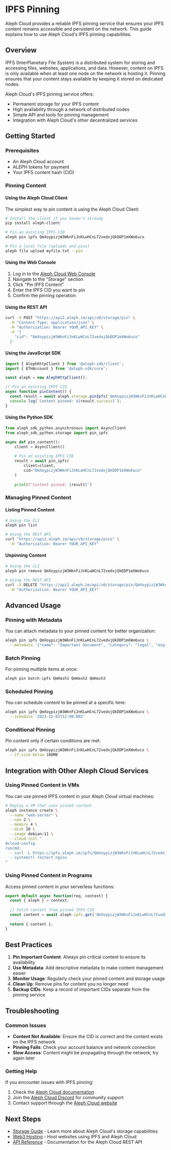 # IPFS Pinning

Aleph Cloud provides a reliable IPFS pinning service that ensures your IPFS content remains accessible and persistent on the network. This guide explains how to use Aleph Cloud's IPFS pinning capabilities.

## Overview

IPFS (InterPlanetary File System) is a distributed system for storing and accessing files, websites, applications, and data. However, content on IPFS is only available when at least one node on the network is hosting it. Pinning ensures that your content stays available by keeping it stored on dedicated nodes.

Aleph Cloud's IPFS pinning service offers:

- Permanent storage for your IPFS content
- High availability through a network of distributed nodes
- Simple API and tools for pinning management
- Integration with Aleph Cloud's other decentralized services

## Getting Started

### Prerequisites

- An Aleph Cloud account
- ALEPH tokens for payment
- Your IPFS content hash (CID)

### Pinning Content

#### Using the Aleph Cloud Client

The simplest way to pin content is using the Aleph Cloud Client:

```bash
# Install the client if you haven't already
pip install aleph-client

# Pin an existing IPFS CID
aleph pin ipfs QmXoypizjW3WknFiJnKLwHCnL72vedxjQkDDP1mXWo6uco

# Pin a local file (uploads and pins)
aleph file upload myfile.txt --pin
```

#### Using the Web Console

1. Log in to the [Aleph Cloud Web Console](https://console.aleph.im)
2. Navigate to the "Storage" section
3. Click "Pin IPFS Content"
4. Enter the IPFS CID you want to pin
5. Confirm the pinning operation

#### Using the REST API

```bash
curl -X POST "https://api2.aleph.im/api/v0/storage/pin" \
  -H "Content-Type: application/json" \
  -H "Authorization: Bearer YOUR_API_KEY" \
  -d '{
    "cid": "QmXoypizjW3WknFiJnKLwHCnL72vedxjQkDDP1mXWo6uco"
  }'
```

#### Using the JavaScript SDK

```typescript
import { AlephHttpClient } from '@aleph-sdk/client';
import { ETHAccount } from '@aleph-sdk/core';

const aleph = new AlephHttpClient();

// Pin an existing IPFS CID
async function pinContent() {
  const result = await aleph.storage.pinIpfs('QmXoypizjW3WknFiJnKLwHCnL72vedxjQkDDP1mXWo6uco');
  console.log(`Content pinned: ${result.success}`);
}
```

#### Using the Python SDK

```python
from aleph_sdk_python.asynchronous import AsyncClient
from aleph_sdk_python.storage import pin_ipfs

async def pin_content():
    client = AsyncClient()
    
    # Pin an existing IPFS CID
    result = await pin_ipfs(
        client=client,
        cid="QmXoypizjW3WknFiJnKLwHCnL72vedxjQkDDP1mXWo6uco"
    )
    
    print(f"Content pinned: {result}")
```

### Managing Pinned Content

#### Listing Pinned Content

```bash
# Using the CLI
aleph pin list

# Using the REST API
curl "https://api2.aleph.im/api/v0/storage/pins" \
  -H "Authorization: Bearer YOUR_API_KEY"
```

#### Unpinning Content

```bash
# Using the CLI
aleph pin remove QmXoypizjW3WknFiJnKLwHCnL72vedxjQkDDP1mXWo6uco

# Using the REST API
curl -X DELETE "https://api2.aleph.im/api/v0/storage/pin/QmXoypizjW3WknFiJnKLwHCnL72vedxjQkDDP1mXWo6uco" \
  -H "Authorization: Bearer YOUR_API_KEY"
```

## Advanced Usage

### Pinning with Metadata

You can attach metadata to your pinned content for better organization:

```bash
aleph pin ipfs QmXoypizjW3WknFiJnKLwHCnL72vedxjQkDDP1mXWo6uco \
  --metadata '{"name": "Important Document", "category": "legal", "expires": "2025-12-31"}'
```

### Batch Pinning

For pinning multiple items at once:

```bash
aleph pin batch-ipfs QmHash1 QmHash2 QmHash3
```

### Scheduled Pinning

You can schedule content to be pinned at a specific time:

```bash
aleph pin ipfs QmXoypizjW3WknFiJnKLwHCnL72vedxjQkDDP1mXWo6uco \
  --schedule '2023-12-01T12:00:00Z'
```

### Conditional Pinning

Pin content only if certain conditions are met:

```bash
aleph pin ipfs QmXoypizjW3WknFiJnKLwHCnL72vedxjQkDDP1mXWo6uco \
  --if-size-below 100MB
```

## Integration with Other Aleph Cloud Services

### Using Pinned Content in VMs

You can use pinned IPFS content in your Aleph Cloud virtual machines:

```bash
# Deploy a VM that uses pinned content
aleph instance create \
  --name "web-server" \
  --cpu 2 \
  --memory 4 \
  --disk 20 \
  --image debian:11 \
  --cloud-init "
#cloud-config
runcmd:
  - curl -L https://ipfs.aleph.im/ipfs/QmXoypizjW3WknFiJnKLwHCnL72vedxjQkDDP1mXWo6uco -o /var/www/html/index.html
  - systemctl restart nginx
"
```

### Using Pinned Content in Programs

Access pinned content in your serverless functions:

```javascript
export default async function(req, context) {
  const { aleph } = context;
  
  // Fetch content from pinned IPFS CID
  const content = await aleph.ipfs.get('QmXoypizjW3WknFiJnKLwHCnL72vedxjQkDDP1mXWo6uco');
  
  return { content };
}
```

## Best Practices

1. **Pin Important Content**: Always pin critical content to ensure its availability
2. **Use Metadata**: Add descriptive metadata to make content management easier
3. **Monitor Usage**: Regularly check your pinned content and storage usage
4. **Clean Up**: Remove pins for content you no longer need
5. **Backup CIDs**: Keep a record of important CIDs separate from the pinning service

## Troubleshooting

### Common Issues

- **Content Not Available**: Ensure the CID is correct and the content exists on the IPFS network
- **Pinning Fails**: Check your account balance and network connection
- **Slow Access**: Content might be propagating through the network; try again later

### Getting Help

If you encounter issues with IPFS pinning:

1. Check the [Aleph Cloud documentation](/devhub/)
2. Join the [Aleph Cloud Discord](https://discord.gg/alephim) for community support
3. Contact support through the [Aleph Cloud website](https://aleph.im/contact)

## Next Steps

- [Storage Guide](/devhub/building-applications/data-storage/) - Learn more about Aleph Cloud's storage capabilities
- [Web3 Hosting](/tools/web3-hosting/) - Host websites using IPFS and Aleph Cloud
- [API Reference](/devhub/api-reference/rest) - Documentation for the Aleph Cloud REST API
